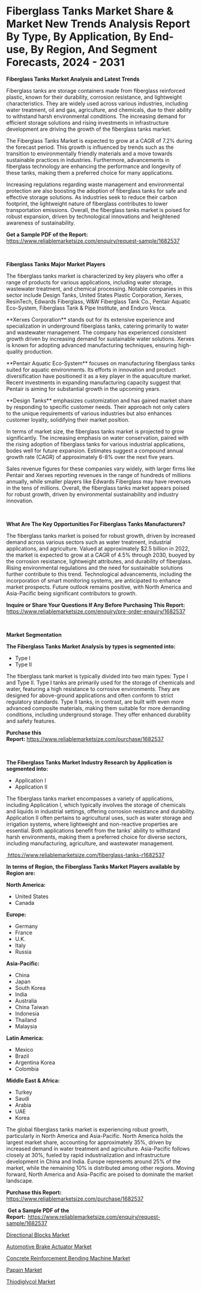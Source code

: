 <p><h1>Fiberglass Tanks Market Share & Market New Trends Analysis Report By Type, By Application, By End-use, By Region, And Segment Forecasts, 2024 - 2031</h1></p><p><strong>Fiberglass Tanks Market Analysis and Latest Trends</strong></p>
<p><p>Fiberglass tanks are storage containers made from fiberglass reinforced plastic, known for their durability, corrosion resistance, and lightweight characteristics. They are widely used across various industries, including water treatment, oil and gas, agriculture, and chemicals, due to their ability to withstand harsh environmental conditions. The increasing demand for efficient storage solutions and rising investments in infrastructure development are driving the growth of the fiberglass tanks market.</p><p>The Fiberglass Tanks Market is expected to grow at a CAGR of 7.2% during the forecast period. This growth is influenced by trends such as the transition to environmentally friendly materials and a move towards sustainable practices in industries. Furthermore, advancements in fiberglass technology are enhancing the performance and longevity of these tanks, making them a preferred choice for many applications.</p><p>Increasing regulations regarding waste management and environmental protection are also boosting the adoption of fiberglass tanks for safe and effective storage solutions. As industries seek to reduce their carbon footprint, the lightweight nature of fiberglass contributes to lower transportation emissions. Overall, the fiberglass tanks market is poised for robust expansion, driven by technological innovations and heightened awareness of sustainability.</p></p>
<p><strong>Get a Sample PDF of the Report:&nbsp;</strong> <a href="https://www.reliablemarketsize.com/enquiry/request-sample/1682537?utm_campaign=1413&utm_medium=2&utm_source=Github&utm_content=ia&utm_term=15102024&utm_id=fiberglass-tanks">https://www.reliablemarketsize.com/enquiry/request-sample/1682537</a></p>
<p>&nbsp;</p>
<p><strong>Fiberglass Tanks Major Market Players</strong></p>
<p><p>The fiberglass tanks market is characterized by key players who offer a range of products for various applications, including water storage, wastewater treatment, and chemical processing. Notable companies in this sector include Design Tanks, United States Plastic Corporation, Xerxes, ResinTech, Edwards Fiberglass, W&W Fiberglass Tank Co., Pentair Aquatic Eco-System, Fiberglass Tank & Pipe Institute, and Enduro Vesca.</p><p>**Xerxes Corporation** stands out for its extensive experience and specialization in underground fiberglass tanks, catering primarily to water and wastewater management. The company has experienced consistent growth driven by increasing demand for sustainable water solutions. Xerxes is known for adopting advanced manufacturing techniques, ensuring high-quality production. </p><p>**Pentair Aquatic Eco-System** focuses on manufacturing fiberglass tanks suited for aquatic environments. Its efforts in innovation and product diversification have positioned it as a key player in the aquaculture market. Recent investments in expanding manufacturing capacity suggest that Pentair is aiming for substantial growth in the upcoming years.</p><p>**Design Tanks** emphasizes customization and has gained market share by responding to specific customer needs. Their approach not only caters to the unique requirements of various industries but also enhances customer loyalty, solidifying their market position.</p><p>In terms of market size, the fiberglass tanks market is projected to grow significantly. The increasing emphasis on water conservation, paired with the rising adoption of fiberglass tanks for various industrial applications, bodes well for future expansion. Estimates suggest a compound annual growth rate (CAGR) of approximately 6-8% over the next five years.</p><p>Sales revenue figures for these companies vary widely, with larger firms like Pentair and Xerxes reporting revenues in the range of hundreds of millions annually, while smaller players like Edwards Fiberglass may have revenues in the tens of millions. Overall, the fiberglass tanks market appears poised for robust growth, driven by environmental sustainability and industry innovation.</p></p>
<p>&nbsp;</p>
<p><strong>What Are The Key Opportunities For Fiberglass Tanks Manufacturers?</strong></p>
<p><p>The fiberglass tanks market is poised for robust growth, driven by increased demand across various sectors such as water treatment, industrial applications, and agriculture. Valued at approximately $2.5 billion in 2022, the market is expected to grow at a CAGR of 4.5% through 2030, buoyed by the corrosion resistance, lightweight attributes, and durability of fiberglass. Rising environmental regulations and the need for sustainable solutions further contribute to this trend. Technological advancements, including the incorporation of smart monitoring systems, are anticipated to enhance market prospects. Future outlook remains positive, with North America and Asia-Pacific being significant contributors to growth.</p></p>
<p><strong>Inquire or Share Your Questions If Any Before Purchasing This Report:</strong> <a href="https://www.reliablemarketsize.com/enquiry/pre-order-enquiry/1682537?utm_campaign=1413&utm_medium=2&utm_source=Github&utm_content=ia&utm_term=15102024&utm_id=fiberglass-tanks">https://www.reliablemarketsize.com/enquiry/pre-order-enquiry/1682537</a></p>
<p>&nbsp;</p>
<p><strong>Market Segmentation</strong></p>
<p><strong>The Fiberglass Tanks Market Analysis by types is segmented into:</strong></p>
<p><ul><li>Type I</li><li>Type II</li></ul></p>
<p><p>The fiberglass tank market is typically divided into two main types: Type I and Type II. Type I tanks are primarily used for the storage of chemicals and water, featuring a high resistance to corrosive environments. They are designed for above-ground applications and often conform to strict regulatory standards. Type II tanks, in contrast, are built with even more advanced composite materials, making them suitable for more demanding conditions, including underground storage. They offer enhanced durability and safety features.</p></p>
<p><strong>Purchase this Report:&nbsp;</strong><a href="https://www.reliablemarketsize.com/purchase/1682537?utm_campaign=1413&utm_medium=2&utm_source=Github&utm_content=ia&utm_term=15102024&utm_id=fiberglass-tanks">https://www.reliablemarketsize.com/purchase/1682537</a></p>
<p>&nbsp;</p>
<p><strong>The Fiberglass Tanks Market Industry Research by Application is segmented into:</strong></p>
<p><ul><li>Application I</li><li>Application II</li></ul></p>
<p><p>The fiberglass tanks market encompasses a variety of applications, including Application I, which typically involves the storage of chemicals and liquids in industrial settings, offering corrosion resistance and durability. Application II often pertains to agricultural uses, such as water storage and irrigation systems, where lightweight and non-reactive properties are essential. Both applications benefit from the tanks' ability to withstand harsh environments, making them a preferred choice for diverse sectors, including manufacturing, agriculture, and wastewater management.</p></p>
<p><a href="https://www.reliablemarketsize.com/fiberglass-tanks-r1682537?utm_campaign=1413&utm_medium=2&utm_source=Github&utm_content=ia&utm_term=15102024&utm_id=fiberglass-tanks">&nbsp;https://www.reliablemarketsize.com/fiberglass-tanks-r1682537</a></p>
<p><strong>In terms of Region, the Fiberglass Tanks Market Players available by Region are:</strong></p>
<p>
    <p> <strong> North America: </strong>
        <ul>
            <li>United States</li>
            <li>Canada</li>
        </ul>
        </p> 
    <p> <strong> Europe: </strong>
        <ul>
            <li>Germany</li>
            <li>France</li>
            <li>U.K.</li>
            <li>Italy</li>
            <li>Russia</li>
        </ul>
        </p> 
    <p> <strong> Asia-Pacific: </strong>
        <ul>
            <li>China</li>
            <li>Japan</li>
            <li>South Korea</li>
            <li>India</li>
            <li>Australia</li>
            <li>China Taiwan</li>
            <li>Indonesia</li>
            <li>Thailand</li>
            <li>Malaysia</li>
        </ul>
        </p> 
    <p> <strong> Latin America: </strong>
        <ul>
            <li>Mexico</li>
            <li>Brazil</li>
            <li>Argentina Korea</li>
            <li>Colombia</li>
        </ul>
        </p> 
    <p> <strong> Middle East & Africa: </strong>
        <ul>
            <li>Turkey</li>
            <li>Saudi</li>
            <li>Arabia</li>
            <li>UAE</li>
            <li>Korea</li>
        </ul>
    </p>
    </p>
<p><p>The global fiberglass tanks market is experiencing robust growth, particularly in North America and Asia-Pacific. North America holds the largest market share, accounting for approximately 35%, driven by increased demand in water treatment and agriculture. Asia-Pacific follows closely at 30%, fueled by rapid industrialization and infrastructure development in China and India. Europe represents around 25% of the market, while the remaining 10% is distributed among other regions. Moving forward, North America and Asia-Pacific are poised to dominate the market landscape.</p></p>
<p><strong>Purchase this Report: </strong><a href="https://www.reliablemarketsize.com/purchase/1682537?utm_campaign=1413&utm_medium=2&utm_source=Github&utm_content=ia&utm_term=15102024&utm_id=fiberglass-tanks">https://www.reliablemarketsize.com/purchase/1682537</a></p>
<p>&nbsp;<strong>Get a Sample PDF of the Report:&nbsp;&nbsp;</strong><a href="https://www.reliablemarketsize.com/enquiry/request-sample/1682537?utm_campaign=1413&utm_medium=2&utm_source=Github&utm_content=ia&utm_term=15102024&utm_id=fiberglass-tanks">https://www.reliablemarketsize.com/enquiry/request-sample/1682537</a></p>
<p><strong></strong></p>
<p><p><a href="https://github.com/graciah1naze/Market-Research-Report-List-1/blob/main/directional-blocks-market.md?utm_campaign=1413&utm_medium=2&utm_source=Github&utm_content=ia&utm_term=15102024&utm_id=fiberglass-tanks">Directional Blocks Market</a></p><p><a href="https://www.linkedin.com/pulse/strategic-roadmap-global-automotive-brake-actuator-market-cbxhe?utm_campaign=1413&utm_medium=2&utm_source=Github&utm_content=ia&utm_term=15102024&utm_id=fiberglass-tanks">Automotive Brake Actuator Market</a></p><p><a href="https://github.com/kenyettavcl/Market-Research-Report-List-1/blob/main/concrete-reinforcement-bending-machine-market.md?utm_campaign=1413&utm_medium=2&utm_source=Github&utm_content=ia&utm_term=15102024&utm_id=fiberglass-tanks">Concrete Reinforcement Bending Machine Market</a></p><p><a href="https://www.linkedin.com/pulse/navigating-global-papain-market-from-trends-strategy-2024-ce8we?utm_campaign=1413&utm_medium=2&utm_source=Github&utm_content=ia&utm_term=15102024&utm_id=fiberglass-tanks">Papain Market</a></p><p><a href="https://www.linkedin.com/pulse/thiodiglycol-market-outlook-complete-industry-analysis-2024-grjvf?utm_campaign=1413&utm_medium=2&utm_source=Github&utm_content=ia&utm_term=15102024&utm_id=fiberglass-tanks">Thiodiglycol Market</a></p></p>